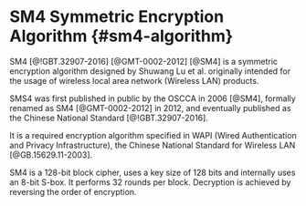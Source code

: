 # SM4 Symmetric Encryption Algorithm {#sm4-algorithm}

SM4 [@!GBT.32907-2016] [@GMT-0002-2012] [@SM4] is a symmetric encryption
algorithm designed by Shuwang Lu et al. originally intended for the usage of
wireless local area network (Wireless LAN) products.

SMS4 was first published in public by the OSCCA in 2006 [@SM4], formally
renamed as SM4 [@GMT-0002-2012] in 2012, and eventually published as the
Chinese National Standard [@!GBT.32907-2016].

It is a required encryption algorithm specified in WAPI (Wired Authentication
and Privacy Infrastructure), the Chinese National Standard for Wireless LAN
[@GB.15629.11-2003].

SM4 is a 128-bit block cipher, uses a key size of 128 bits and
internally uses an 8-bit S-box.
It performs 32 rounds per block. Decryption is achieved by reversing the
order of encryption.
